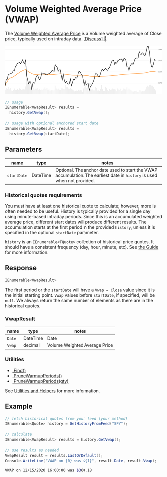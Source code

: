 ﻿# Volume Weighted Average Price (VWAP)

The [Volume Weighted Average Price](https://en.wikipedia.org/wiki/Volume-weighted_average_price) is a Volume weighted average of Close price, typically used on intraday data.
[[Discuss] :speech_balloon:](https://github.com/DaveSkender/Stock.Indicators/discussions/310 "Community discussion about this indicator")

![image](chart.png)

```csharp
// usage
IEnumerable<VwapResult> results =
  history.GetVwap();

// usage with optional anchored start date
IEnumerable<VwapResult> results =
  history.GetVwap(startDate);  
```

## Parameters

| name | type | notes
| -- |-- |--
| `startDate` | DateTime | Optional.  The anchor date used to start the VWAP accumulation.  The earliest date in `history` is used when not provided.

### Historical quotes requirements

You must have at least one historical quote to calculate; however, more is often needed to be useful.  History is typically provided for a single day using minute-based intraday periods.  Since this is an accumulated weighted average price, different start dates will produce different results.  The accumulation starts at the first period in the provided `history`, unless it is specified in the optional `startDate` parameter.

`history` is an `IEnumerable<TQuote>` collection of historical price quotes.  It should have a consistent frequency (day, hour, minute, etc).  See [the Guide](../../docs/GUIDE.md) for more information.

## Response

```csharp
IEnumerable<VwapResult>
```

The first period or the `startDate` will have a `Vwap = Close` value since it is the initial starting point.  `Vwap` values before `startDate`, if specified, will be `null`.  We always return the same number of elements as there are in the historical quotes.

### VwapResult

| name | type | notes
| -- |-- |--
| `Date` | DateTime | Date
| `Vwap` | decimal | Volume Weighted Average Price

### Utilities

- [.Find()](../../docs/UTILITIES.md#find-indicator-result-by-date)
- [.PruneWarmupPeriods()](../../docs/UTILITIES.md#prune-warmup-periods)
- [.PruneWarmupPeriods(qty)](../../docs/UTILITIES.md#prune-warmup-periods)

See [Utilities and Helpers](../../docs/UTILITIES.md#content) for more information.

## Example

```csharp
// fetch historical quotes from your feed (your method)
IEnumerable<Quote> history = GetHistoryFromFeed("SPY");

// calculate
IEnumerable<VwapResult> results = history.GetVwap();

// use results as needed
VwapResult result = results.LastOrDefault();
Console.WriteLine("VWAP on {0} was ${1}", result.Date, result.Vwap);
```

```bash
VWAP on 12/15/2020 16:00:00 was $368.18
```
